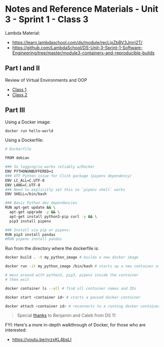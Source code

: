 
# Notes and Reference Materials - Unit 3 - Sprint 1 - Class 3

Lambda Material:

  + https://learn.lambdaschool.com/ds/module/recLjxZbBV3Jmrj2T/
  + https://github.com/LambdaSchool/DS-Unit-3-Sprint-1-Software-Engineering/tree/master/module3-containers-and-reproducible-builds

## Part I and II

Review of Virtual Environments and OOP

  + [Class 1](class-1.md)
  + [Class 2](class-2.md)

## Part III

Using a Docker image:

```sh
docker run hello-world
```

Using a Dockerfile:

```sh
# Dockerfile

FROM debian

### So logging/io works reliably w/Docker
ENV PYTHONUNBUFFERED=1
### UTF Python issue for Click package (pipenv dependency)
ENV LC_ALL=C.UTF-8
ENV LANG=C.UTF-8
### Need to explicitly set this so `pipenv shell` works
ENV SHELL=/bin/bash

### Basic Python dev dependencies
RUN apt-get update && \
  apt-get upgrade -y && \
  apt-get install python3-pip curl -y && \
  pip3 install pipenv

### Install via pip or pipenv:
RUN pip3 install pandas
#RUN pipenv install pandas
```

Run from the directory where the dockerfile is:

```sh
docker build . -t my_python_image # builds a new docker image

docker run -it my_python_image /bin/bash # starts up a new container of a docker image

# mess around with python3, pip3, pipenv inside the container
# then exit

docker container ls --all # find all container names and IDs

docker start <container id> # starts a paused docker container

docker attach <container id> # reconnects to a running docker container
```

> Special [thanks](https://app.slack.com/client/T4JUEB3ME/GPP0JA5RD/thread/GPP0JA5RD-1581534096.091100) to Benjamin and Caleb from DS 11

FYI: Here's a more in-depth walkthrough of Docker, for those who are interested:

  + https://youtu.be/nrzxKL4bsLI
 
